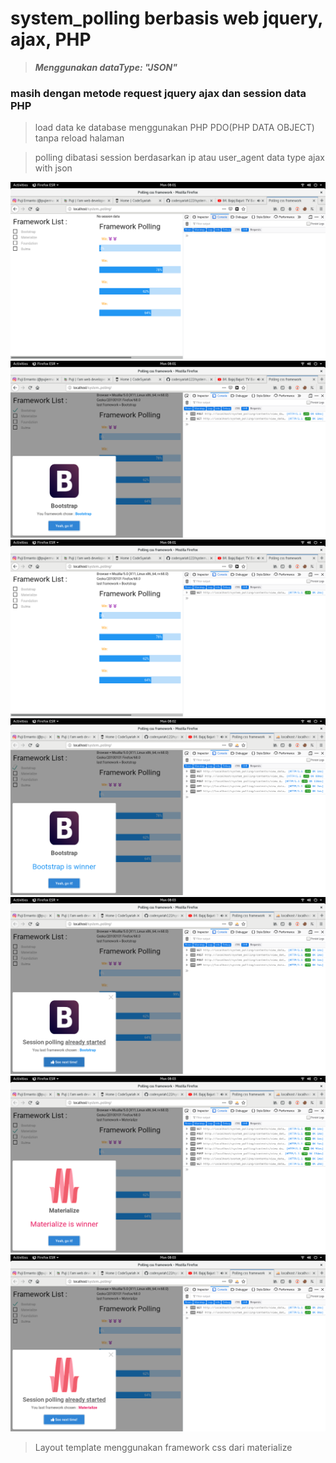 # system_polling berbasis web jquery, ajax, PHP
> ***Menggunakan dataType: "JSON"***  

### masih dengan metode request jquery ajax dan session data PHP
> load data ke database menggunakan PHP PDO(PHP DATA OBJECT) tanpa reload halaman  

> polling dibatasi session berdasarkan ip atau user_agent data type ajax with json

![polling_php1](https://github.com/codesyariah122/system_polling/blob/master/system_polling_with_json1.png)  
![polling_php1](https://github.com/codesyariah122/system_polling/blob/master/system_polling_with_json2.png)  
![polling_php1](https://github.com/codesyariah122/system_polling/blob/master/system_polling_with_json3.png)  
![polling_php1](https://github.com/codesyariah122/system_polling/blob/master/system_polling_with_json4.png) 
![polling_php1](https://github.com/codesyariah122/system_polling/blob/master/system_polling_with_json5.png)  
![polling_php1](https://github.com/codesyariah122/system_polling/blob/master/system_polling_with_json6.png)  
![polling_php1](https://github.com/codesyariah122/system_polling/blob/master/system_polling_with_json7.png)

> Layout template menggunakan framework css dari materialize


